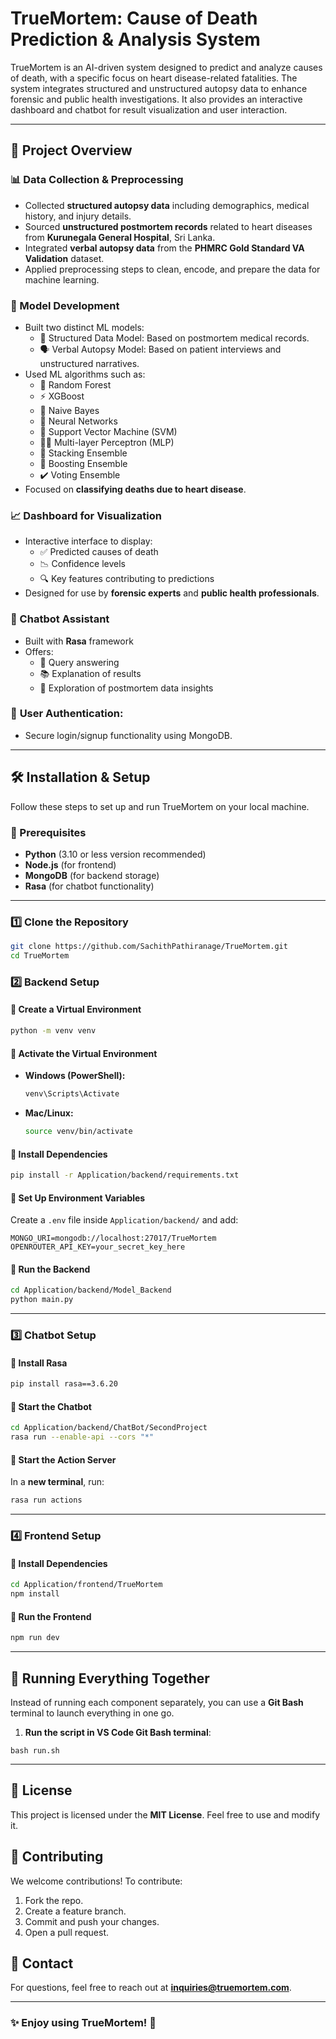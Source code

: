 # **TrueMortem: Cause of Death Prediction & Analysis System**  

TrueMortem is an AI-driven system designed to predict and analyze causes of death, with a specific focus on heart disease-related fatalities. The system integrates structured and unstructured autopsy data to enhance forensic and public health investigations. It also provides an interactive dashboard and chatbot for result visualization and user interaction.

---

## 🧠 Project Overview

### 📊 Data Collection & Preprocessing
- Collected **structured autopsy data** including demographics, medical history, and injury details.
- Sourced **unstructured postmortem records** related to heart diseases from **Kurunegala General Hospital**, Sri Lanka.
- Integrated **verbal autopsy data** from the **PHMRC Gold Standard VA Validation** dataset.
- Applied preprocessing steps to clean, encode, and prepare the data for machine learning.

### 🤖 Model Development
- Built two distinct ML models:
  - 🧬 Structured Data Model: Based on postmortem medical records.
  - 🗣️ Verbal Autopsy Model: Based on patient interviews and unstructured narratives.
- Used ML algorithms such as:
  - 🌲 Random Forest
  - ⚡ XGBoost
  - 🧮 Naive Bayes
  - 🧠 Neural Networks
  - 🧳 Support Vector Machine (SVM)
  - 🏋️‍♂️ Multi-layer Perceptron (MLP)
  - 🔀 Stacking Ensemble
  - 🔼 Boosting Ensemble
  - ✔️ Voting Ensemble
- Focused on **classifying deaths due to heart disease**.

### 📈 Dashboard for Visualization
- Interactive interface to display:
  - ✅ Predicted causes of death
  - 📉 Confidence levels
  - 🔍 Key features contributing to predictions
- Designed for use by **forensic experts** and **public health professionals**.

### 💬 Chatbot Assistant
- Built with **Rasa** framework
- Offers:
  - 🤔 Query answering
  - 📚 Explanation of results
  - 🧪 Exploration of postmortem data insights

### 🔐 **User Authentication**: 
- Secure login/signup functionality using MongoDB.

---

## **🛠️ Installation & Setup**
Follow these steps to set up and run TrueMortem on your local machine.

### **📌 Prerequisites**
- **Python** (3.10 or less version recommended)
- **Node.js** (for frontend)
- **MongoDB** (for backend storage)
- **Rasa** (for chatbot functionality)

---

### **1️⃣ Clone the Repository**
```bash
git clone https://github.com/SachithPathiranage/TrueMortem.git
cd TrueMortem
```

### **2️⃣ Backend Setup**
#### **🔹 Create a Virtual Environment**
```bash
python -m venv venv
```
#### **🔹 Activate the Virtual Environment**
- **Windows (PowerShell):**
  ```powershell
  venv\Scripts\Activate
  ```
- **Mac/Linux:**
  ```bash
  source venv/bin/activate
  ```

#### **🔹 Install Dependencies**
```bash
pip install -r Application/backend/requirements.txt
```

#### **🔹 Set Up Environment Variables**
Create a `.env` file inside `Application/backend/` and add:
```
MONGO_URI=mongodb://localhost:27017/TrueMortem
OPENROUTER_API_KEY=your_secret_key_here
```

#### **🔹 Run the Backend**
```bash
cd Application/backend/Model_Backend
python main.py
```

---

### **3️⃣ Chatbot Setup**
#### **🔹 Install Rasa**
```bash
pip install rasa==3.6.20
```
#### **🔹 Start the Chatbot**
```bash
cd Application/backend/ChatBot/SecondProject
rasa run --enable-api --cors "*"
```
#### **🔹 Start the Action Server**
In a **new terminal**, run:
```bash
rasa run actions
```

---

### **4️⃣ Frontend Setup**
#### **🔹 Install Dependencies**
```bash
cd Application/frontend/TrueMortem
npm install
```
#### **🔹 Run the Frontend**
```bash
npm run dev
```

---

## **🎯 Running Everything Together**
Instead of running each component separately, you can use a **Git Bash** terminal to launch everything in one go.


1. **Run the script in VS Code Git Bash terminal**:
```gitbash
bash run.sh
```

---

## **📜 License**
This project is licensed under the **MIT License**. Feel free to use and modify it.

## **🤝 Contributing**
We welcome contributions! To contribute:
1. Fork the repo.
2. Create a feature branch.
3. Commit and push your changes.
4. Open a pull request.

## **📧 Contact**
For questions, feel free to reach out at **inquiries@truemortem.com**.

---

### **✨ Enjoy using TrueMortem! 🚀**

